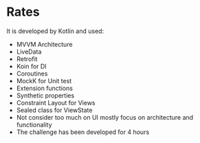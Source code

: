 # Rates
It is developed by Kotlin and used:
* MVVM Architecture
* LiveData
* Retrofit
* Koin for DI
* Coroutines
* MockK for Unit test
* Extension functions
* Synthetic properties
* Constraint Layout for Views
* Sealed class for ViewState
* Not consider too much on UI mostly focus on architecture and functionality
* The challenge has been developed for 4 hours
